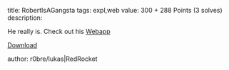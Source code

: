 title: RobertIsAGangsta
tags: expl,web
value: 300 + 288 Points (3 solves)
description: 
          <p><p>He really is. Check out his <a href="http://roberisagangsta.rumble.host">Webapp</a></p>
<p><a href="https://dl.rumble.host/download_robertisagangstaa.zip">Download</a></p>
<p>author: r0bre/lukas|RedRocket</p></p>

          